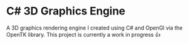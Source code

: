 # C\# 3D Graphics Engine
A 3D graphics rendering engine I created using C# and OpenGl via the OpenTK library. This project is currently a work in progress 👍
